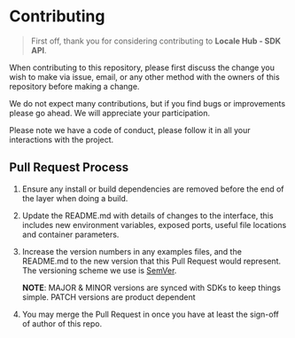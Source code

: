 # Contributing

> First off, thank you for considering contributing to **Locale Hub - SDK API**.

When contributing to this repository, please first discuss the change you wish to make via issue,
email, or any other method with the owners of this repository before making a change.

We do not expect many contributions, but if you find bugs or improvements please go ahead.
We will appreciate your participation.

Please note we have a code of conduct, please follow it in all your interactions with the project.

## Pull Request Process

1. Ensure any install or build dependencies are removed before the end of the layer when doing a
   build.
2. Update the README.md with details of changes to the interface, this includes new environment
   variables, exposed ports, useful file locations and container parameters.
3. Increase the version numbers in any examples files, and the README.md to the new version that this
   Pull Request would represent. The versioning scheme we use is [SemVer](http://semver.org/).

   **NOTE**: MAJOR & MINOR versions are synced with SDKs to keep things simple. PATCH versions are product dependent
4. You may merge the Pull Request in once you have at least the sign-off of author of this repo.
